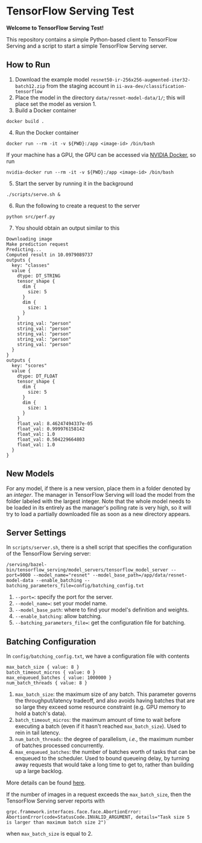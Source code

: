 # TensorFlow Serving Test

**Welcome to TensorFlow Serving Test!**

This repository contains a simple Python-based client to TensorFlow Serving and a script to start a simple TensorFlow Serving server.

## How to Run

1. Download the example model `resnet50-ir-256x256-augmented-iter32-batch12.zip` from the staging account in `ii-ava-dev/classification-tensorflow`
2. Place the model in the directory `data/resnet-model-data/1/`; this will place set the model as version 1.
3. Build a Docker container
```
docker build .
```
4. Run the Docker container 
```
docker run --rm -it -v ${PWD}:/app <image-id> /bin/bash
```
If your machine has a GPU, the GPU can be accessed via [NVIDIA Docker](https://github.com/NVIDIA/nvidia-docker), so run
```
nvidia-docker run --rm -it -v ${PWD}:/app <image-id> /bin/bash
```
5. Start the server by running it in the background
```
./scripts/serve.sh &
```
6. Run the following to create a request to the server
```
python src/perf.py
```
7. You should obtain an output similar to this
```
Downloading image
Make prediction request
Predicting...
Computed result in 10.0979089737
outputs {
  key: "classes"
  value {
    dtype: DT_STRING
    tensor_shape {
      dim {
        size: 5
      }
      dim {
        size: 1
      }
    }
    string_val: "person"
    string_val: "person"
    string_val: "person"
    string_val: "person"
    string_val: "person"
  }
}
outputs {
  key: "scores"
  value {
    dtype: DT_FLOAT
    tensor_shape {
      dim {
        size: 5
      }
      dim {
        size: 1
      }
    }
    float_val: 8.46247494337e-05
    float_val: 0.999976158142
    float_val: 1.0
    float_val: 0.504229664803
    float_val: 1.0
  }
}
```


## New Models

For any model, if there is a new version, place them in a folder denoted by an *integer*. The manager in TensorFlow Serving will load the model from the folder labeled with the largest integer. Note that the whole model needs to be loaded in its entirely as the manager's polling rate is very high, so it will try to load a partially downloaded file as soon as a new directory appears.

## Server Settings

In `scripts/server.sh`, there is a shell script that specifies the configuration of the TensorFlow Serving server:
```
/serving/bazel-bin/tensorflow_serving/model_servers/tensorflow_model_server --port=9000 --model_name="resnet" --model_base_path=/app/data/resnet-model-data --enable_batching --batching_parameters_file=config/batching_config.txt
```

1. `--port=`: specify the port for the server.
2. `--model_name=`: set your model name.
3. `--model_base_path`: where to find your model's definition and weights.
4. `--enable_batching`: allow batching.
5. `--batching_parameters_file=`: get the configuration file for batching.

## Batching Configuration

In `config/batching_config.txt`, we have a configuration file with contents
```
max_batch_size { value: 8 }
batch_timeout_micros { value: 0 }
max_enqueued_batches { value: 1000000 }
num_batch_threads { value: 8 }
```

1. `max_batch_size`: the maximum size of any batch. This parameter governs the throughput/latency tradeoff, and also avoids having batches that are so large they exceed some resource constraint (e.g. GPU memory to hold a batch's data).
2. `batch_timeout_micros`: the maximum amount of time to wait before executing a batch (even if it hasn't reached `max_batch_size`). Used to rein in tail latency. 
3. `num_batch_threads`: the degree of parallelism, *i.e.,* the maximum number of batches processed concurrently.
4. `max_enqueued_batches`: the number of batches worth of tasks that can be enqueued to the scheduler. Used to bound queueing delay, by turning away requests that would take a long time to get to, rather than building up a large backlog.

More details can be found [here](https://github.com/tensorflow/serving/tree/master/tensorflow_serving/batching).

If the number of images in a request exceeds the `max_batch_size`, then the TensorFlow Serving server reports with
```
grpc.framework.interfaces.face.face.AbortionError: AbortionError(code=StatusCode.INVALID_ARGUMENT, details="Task size 5 is larger than maximum batch size 2")
```
when `max_batch_size` is equal to 2.
